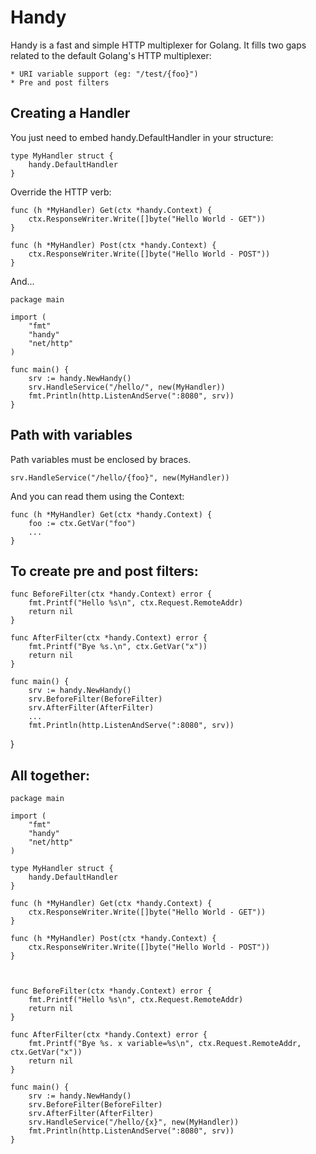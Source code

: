 Handy
==========================================

Handy is a fast and simple HTTP multiplexer for Golang. It fills two gaps
related to the default Golang's HTTP multiplexer:

	* URI variable support (eg: "/test/{foo}")
	* Pre and post filters

## Creating a Handler
You just need to embed handy.DefaultHandler in your structure:

	type MyHandler struct {
		handy.DefaultHandler
	}

Override the HTTP verb:

	func (h *MyHandler) Get(ctx *handy.Context) {
		ctx.ResponseWriter.Write([]byte("Hello World - GET"))
	}

	func (h *MyHandler) Post(ctx *handy.Context) {
		ctx.ResponseWriter.Write([]byte("Hello World - POST"))
	}

And...

	package main

	import (
		"fmt"
		"handy"
		"net/http"
	)

	func main() {
		srv := handy.NewHandy()
		srv.HandleService("/hello/", new(MyHandler))
		fmt.Println(http.ListenAndServe(":8080", srv))
	}

## Path with variables
Path variables must be enclosed by braces.

	srv.HandleService("/hello/{foo}", new(MyHandler))

And you can read them using the Context:

	func (h *MyHandler) Get(ctx *handy.Context) {
		foo := ctx.GetVar("foo")
		...
	}

## To create pre and post filters:
	func BeforeFilter(ctx *handy.Context) error {
		fmt.Printf("Hello %s\n", ctx.Request.RemoteAddr)
		return nil
	}

	func AfterFilter(ctx *handy.Context) error {
		fmt.Printf("Bye %s.\n", ctx.GetVar("x"))
		return nil
	}

	func main() {
		srv := handy.NewHandy()
		srv.BeforeFilter(BeforeFilter)
		srv.AfterFilter(AfterFilter)
		...
		fmt.Println(http.ListenAndServe(":8080", srv))
}

## All together:

	package main

	import (
		"fmt"
		"handy"
		"net/http"
	)

	type MyHandler struct {
		handy.DefaultHandler
	}

	func (h *MyHandler) Get(ctx *handy.Context) {
		ctx.ResponseWriter.Write([]byte("Hello World - GET"))
	}

	func (h *MyHandler) Post(ctx *handy.Context) {
		ctx.ResponseWriter.Write([]byte("Hello World - POST"))
	}
	


	func BeforeFilter(ctx *handy.Context) error {
		fmt.Printf("Hello %s\n", ctx.Request.RemoteAddr)
		return nil
	}

	func AfterFilter(ctx *handy.Context) error {
		fmt.Printf("Bye %s. x variable=%s\n", ctx.Request.RemoteAddr, ctx.GetVar("x"))
		return nil
	}

	func main() {
		srv := handy.NewHandy()
		srv.BeforeFilter(BeforeFilter)
		srv.AfterFilter(AfterFilter)
		srv.HandleService("/hello/{x}", new(MyHandler))
		fmt.Println(http.ListenAndServe(":8080", srv))
	}
